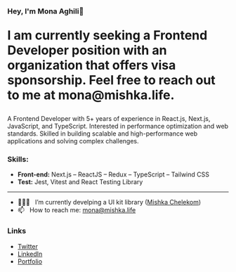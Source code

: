 ### Hey, I'm Mona Aghili👋

<p style="font-size: 28px; font-weight: bold;">I am currently seeking a Frontend Developer position with an organization that offers visa sponsorship. Feel free to reach out to me at mona@mishka.life.</p>

A Frontend Developer with 5+ years of experience in React.js, Next.js, JavaScript, and TypeScript. Interested in performance optimization and web standards. Skilled in building scalable and high-performance web applications and solving complex challenges.


### Skills:

-	**Front-end:** Next.js – ReactJS – Redux – TypeScript – Tailwind CSS
-	**Test:** Jest, Vitest and React Testing Library

---

 
- 👩🏻‍💻 &nbsp; I’m currently develping a UI kit library ([Mishka Chelekom](https://github.com/mishka-group/mishka_chelekom))
- 📫 &nbsp; How to reach me: mona@mishka.life

### Links

* [Twitter](https://x.com/MonaAghili)
* [LinkedIn](https://www.linkedin.com/in/monaaghili/)
* [Portfolio](https://mona.mishka.life)
